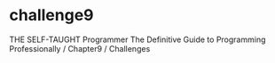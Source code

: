 # challenge9
THE SELF-TAUGHT Programmer The Definitive Guide to Programming Professionally / Chapter9 / Challenges
